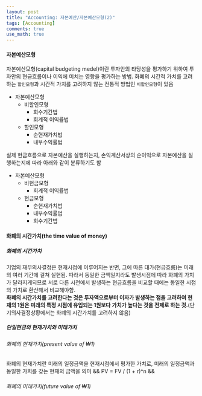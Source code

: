 ```yaml
---
layout: post
title: "Accounting: 자본예산/자본예산모형(2)"
tags: [Accounting]
comments: true
use_math: true
---
```


#### 자본예산모형
자본예산모형(capital budgeting medel)이란 투자안의 타당성을 평가하기 위하여 투자안의 현금흐름이나 이익에 미치는 영향을 평가하는 방법. 화폐의 시간적 가치를 고려하는 `할인모형`과 시간적 가치를 고려하지 않는 전통적 방법인 `비할인모형`이 있음

- 자본예산모형
  - 비할인모형
    - 회수기간법
    - 회계적 이익률법
  - 할인모형
    - 순현재가치법
    - 내부수익률법

실제 현금흐름으로 자본예산을 실행하는지, 손익계산서상의 순이익으로 자본예산을 실행하는지에 따라 아래와 같이 분류하기도 함
- 자본예산모형
  - 비현금모형
    - 회계적 이익률법
  - 현금모형
    - 순현재가치법
    - 내부수익률법
    - 회수기간법

#### 화폐의 시간가치(the time value of money)
##### 화폐의 시간가치
기업의 재무의사결정은 현재시점에 이루어지는 반면, 그에 따른 대가(현금흐름)는 미래의 여러 기간에 걸쳐 실현됨. 따라서 동일한 금액일지라도 발생시점에 따라 화폐의 가치가 달라지게되므로 서로 다른 시전에서 발생하는 현금흐름을 비교할 때에는 동일한 시점의 가치로 환산해서 비교해야함.  
**화폐의 시간가치를 고려한다는 것은 투자액으로부터 이자가 발생하는 점을 고려하여 현재의 1원은 미래의 특정 시점에 유입되는 1원보다 가치가 높다는 것을 전제로 하는 것.**(단기의사결정상황에서는 화폐의 시간가치를 고려하지 않음)

##### 단일현금의 현재가치와 미래가치
###### 화폐의 현재가치(present value of ₩1)
화폐의 현재가치란 미래의 일정금액을 현재시점에서 평가한 가치로, 미래의 일정금액과 동일한 가치를 갖는 현재의 금액을 의미
&&
PV = FV / (1 + r)^n
&&
###### 화폐의 미래가치(future value of ₩1) 